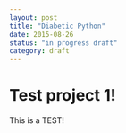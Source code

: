 ```yaml
---
layout: post
title: "Diabetic Python"
date: 2015-08-26
status: "in progress draft"
category: draft
---
```


# Test project 1!

This is a TEST!
